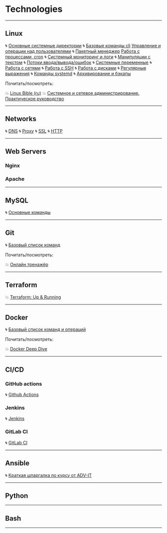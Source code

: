 # Technologies

---

## Linux

🌀 [Основные системные директории](Linux/file_system_hierarchy.md)
🌀 [Базовые команды cli](Linux/cli.md)
[Управление и операции над пользователями](Linux/users_permissions.md)
🌀 [Пакетный менеджер](Linux/package_management.md)
[Работа с процессами, cron](Linux/process_management.md)
🌀 [Системный мониторинг и логи](Linux/system_monitoring_and_logs.md)
🌀 [Манипуляции с текстом](Linux/text_edit.md)
🌀 [Потоки ввода/вывода/ошибок](Linux/text_redirection.md)
🌀 [Системные переменные](Linux/shell_env.md)
🌀 [Работа с сетями](Linux/networks.md)
🌀 [Работа с SSH](Linux/ssh.md)
🌀 [Работа с дисками](Linux/system_management.md)
🌀 [Регулярные выражения](Linux/regexp.md)
🌀 [Команды systemd](Linux/systemd.md)
🌀 [Архивирование и бэкапы](Linux/archieve_and_backups.md)

Почитать/посмотреть:

💥 [Linux Bible (ru)](Books/bibliya-linux-10-e-izdanie-linux-bible-10th-edition_RuLit_Me_679437.pdf)
💥 [Системное и сетевое администрирование. Практическое руководство](Books/Sistemnoe_I_Setevoe_Administrirovanie_Prakticheskoe_Rukovodstvo_2-E_Izdanie.pdf)

---

## Networks

🌀 [DNS](Networks/dns.md)
🌀 [Proxy](Networks/proxy.md)
🌀 [SSL](Networks/ssl.md)
🌀 [HTTP](Networks/http.md)

---

## Web Servers

### Nginx

### Apache

---

## MySQL

🌀 [Основные команды](MySQL/README.md)

---

## Git

🌀 [Базовый список команд](Git/README.md)

Почитать/посмотреть:

💥 [Онлайн тренажёр](https://learngitbranching.js.org/)

---

## Terraform

💥 [Terraform: Up & Running](Books/Terraform____.pdf)

---

## Docker

🌀 [Базовый список команд и операций](Docker/README.md)

Почитать/посмотреть:

💥 [Docker Deep Dive](Books/Docker%20Deep%20Dive.pdf)

---

## CI/CD

### GitHub actions

🌀 [Github Actions](CI_CD/Github_actions/README.md)

### Jenkins

🌀 [Jenkins]()

### GitLab CI

🌀 [GitLab CI]()

---

## Ansible

🌀 [Краткая шпаргалка по курсу от ADV-IT](Ansible/README.md)

---

## Python

---

## Bash

---

